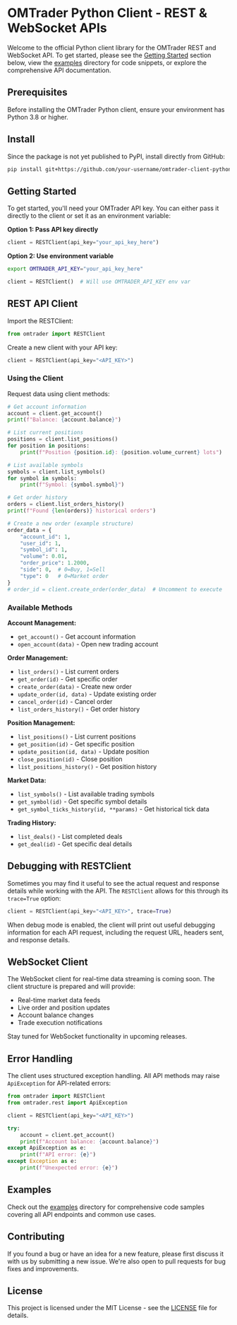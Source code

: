 # OMTrader Python Client - REST & WebSocket APIs

Welcome to the official Python client library for the OMTrader REST and WebSocket API. To get started, please see the [Getting Started](#getting-started) section below, view the [examples](examples/) directory for code snippets, or explore the comprehensive API documentation.

## Prerequisites

Before installing the OMTrader Python client, ensure your environment has Python 3.8 or higher.

## Install

Since the package is not yet published to PyPI, install directly from GitHub:

```bash
pip install git+https://github.com/your-username/omtrader-client-python.git
```

## Getting Started

To get started, you'll need your OMTrader API key. You can either pass it directly to the client or set it as an environment variable:

**Option 1: Pass API key directly**
```python
client = RESTClient(api_key="your_api_key_here")
```

**Option 2: Use environment variable**
```bash
export OMTRADER_API_KEY="your_api_key_here"
```
```python
client = RESTClient()  # Will use OMTRADER_API_KEY env var
```

## REST API Client

Import the RESTClient:

```python
from omtrader import RESTClient
```

Create a new client with your API key:

```python
client = RESTClient(api_key="<API_KEY>")
```

### Using the Client

Request data using client methods:

```python
# Get account information
account = client.get_account()
print(f"Balance: {account.balance}")

# List current positions
positions = client.list_positions()
for position in positions:
    print(f"Position {position.id}: {position.volume_current} lots")

# List available symbols
symbols = client.list_symbols()
for symbol in symbols:
    print(f"Symbol: {symbol.symbol}")

# Get order history
orders = client.list_orders_history()
print(f"Found {len(orders)} historical orders")

# Create a new order (example structure)
order_data = {
    "account_id": 1,
    "user_id": 1,
    "symbol_id": 1,
    "volume": 0.01,
    "order_price": 1.2000,
    "side": 0,  # 0=Buy, 1=Sell
    "type": 0   # 0=Market order
}
# order_id = client.create_order(order_data)  # Uncomment to execute
```

### Available Methods

**Account Management:**
- `get_account()` - Get account information
- `open_account(data)` - Open new trading account

**Order Management:**
- `list_orders()` - List current orders
- `get_order(id)` - Get specific order
- `create_order(data)` - Create new order
- `update_order(id, data)` - Update existing order
- `cancel_order(id)` - Cancel order
- `list_orders_history()` - Get order history

**Position Management:**
- `list_positions()` - List current positions
- `get_position(id)` - Get specific position
- `update_position(id, data)` - Update position
- `close_position(id)` - Close position
- `list_positions_history()` - Get position history

**Market Data:**
- `list_symbols()` - List available trading symbols
- `get_symbol(id)` - Get specific symbol details
- `get_symbol_ticks_history(id, **params)` - Get historical tick data

**Trading History:**
- `list_deals()` - List completed deals
- `get_deal(id)` - Get specific deal details

## Debugging with RESTClient

Sometimes you may find it useful to see the actual request and response details while working with the API. The `RESTClient` allows for this through its `trace=True` option:

```python
client = RESTClient(api_key="<API_KEY>", trace=True)
```

When debug mode is enabled, the client will print out useful debugging information for each API request, including the request URL, headers sent, and response details.

## WebSocket Client

The WebSocket client for real-time data streaming is coming soon. The client structure is prepared and will provide:

- Real-time market data feeds
- Live order and position updates
- Account balance changes
- Trade execution notifications

Stay tuned for WebSocket functionality in upcoming releases.

## Error Handling

The client uses structured exception handling. All API methods may raise `ApiException` for API-related errors:

```python
from omtrader import RESTClient
from omtrader.rest import ApiException

client = RESTClient(api_key="<API_KEY>")

try:
    account = client.get_account()
    print(f"Account balance: {account.balance}")
except ApiException as e:
    print(f"API error: {e}")
except Exception as e:
    print(f"Unexpected error: {e}")
```

## Examples

Check out the [examples](examples/) directory for comprehensive code samples covering all API endpoints and common use cases.

## Contributing

If you found a bug or have an idea for a new feature, please first discuss it with us by submitting a new issue. We're also open to pull requests for bug fixes and improvements.

## License

This project is licensed under the MIT License - see the [LICENSE](LICENSE) file for details.